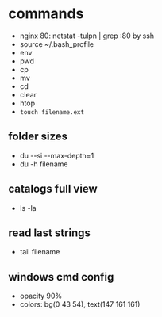 # commands

- nginx 80: netstat -tulpn | grep :80 by ssh
- source ~/.bash_profile
- env
- pwd
- cp
- mv
- cd
- clear
- htop
- `touch filename.ext`

## folder sizes

- du --si --max-depth=1
- du -h filename

## catalogs full view

- ls -la

## read last strings

- tail filename

## windows cmd config
- opacity 90%
- colors: bg(0 43 54), text(147 161 161)
